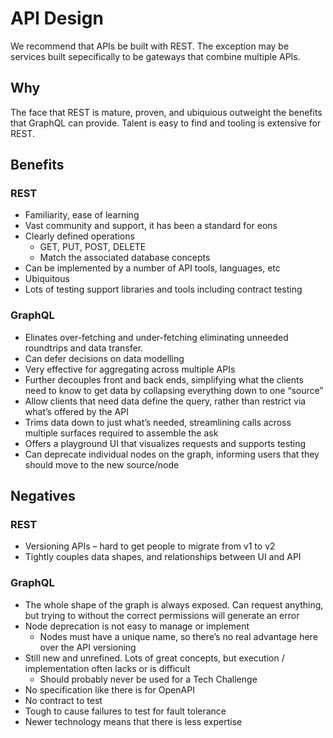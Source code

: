 # API Design

We recommend that APIs be built with REST.  The exception may be services built sepecifically to be gateways that combine multiple APIs.

## Why

The face that REST is mature, proven, and ubiquious outweight the benefits that GraphQL can provide.  Talent is easy to find and tooling is extensive for REST.

## Benefits
### REST

- Familiarity, ease of learning
- Vast community and support, it has been a standard for eons
- Clearly defined operations
  - GET, PUT, POST, DELETE
  - Match the associated database concepts
- Can be implemented by a number of API tools, languages, etc
- Ubiquitous
- Lots of testing support libraries and tools including contract testing

### GraphQL

- Elinates over-fetching and under-fetching eliminating unneeded roundtrips and data transfer.
- Can defer decisions on data modelling
- Very effective for aggregating across multiple APIs
- Further decouples front and back ends, simplifying what the clients need to know to get data by collapsing everything down to one “source”
- Allow clients that need data define the query, rather than restrict via what’s offered by the API
- Trims data down to just what’s needed, streamlining calls across multiple surfaces required to assemble the ask
- Offers a playground UI that visualizes requests and supports testing
- Can deprecate individual nodes on the graph, informing users that they should move to the new source/node

## Negatives

### REST

- Versioning APIs – hard to get people to migrate from v1 to v2
- Tightly couples data shapes, and relationships between UI and API

### GraphQL

- The whole shape of the graph is always exposed.  Can request anything, but trying to without the correct permissions will generate an error
- Node deprecation is not easy to manage or implement
  - Nodes must have a unique name, so there’s no real advantage here over the API versioning
- Still new and unrefined.  Lots of great concepts, but execution / implementation often lacks or is difficult
  - Should probably never be used for a Tech Challenge
- No specification like there is for OpenAPI
- No contract to test
- Tough to cause failures to test for fault tolerance
- Newer technology means that there is less expertise
